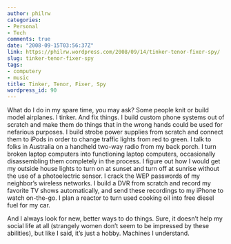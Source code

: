 ```yaml
---
author: philrw
categories:
- Personal
- Tech
comments: true
date: "2008-09-15T03:56:37Z"
link: https://philrw.wordpress.com/2008/09/14/tinker-tenor-fixer-spy/
slug: tinker-tenor-fixer-spy
tags:
- computery
- music
title: Tinker, Tenor, Fixer, Spy
wordpress_id: 90
---
```


What do I do in my spare time, you may ask? Some people knit or build model airplanes. I tinker. And fix things. I build custom phone systems out of scratch and make them do things that in the wrong hands could be used for nefarious purposes. I build strobe power supplies from scratch and connect them to iPods in order to change traffic lights from red to green. I talk to folks in Australia on a handheld two-way radio from my back porch. I turn broken laptop computers into functioning laptop computers, occasionally disassembling them completely in the process. I figure out how I would get my outside house lights to turn on at sunset and turn off at sunrise without the use of a photoelectric sensor. I crack the WEP passwords of my neighbor’s wireless networks. I build a DVR from scratch and record my favorite TV shows automatically, and send these recordings to my iPhone to watch on-the-go. I plan a reactor to turn used cooking oil into free diesel fuel for my car.

And I always look for new, better ways to do things. Sure, it doesn’t help my social life at all (strangely women don’t seem to be impressed by these abilities), but like I said, it’s just a hobby. Machines I understand.
